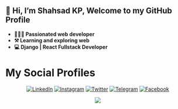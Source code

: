 ## 👋 Hi, I’m Shahsad KP, Welcome to my GitHub Profile
- **🧑🏻‍💻 Passionated web developer**
- **⚒️ Learning and exploring web**
- **💻 Django | React Fullstack Developer**

# My Social Profiles
<p align="center">
<a href="https://www.linkedin.com/in/shahsad-kp/" target="_blank"><img alt="LinkedIn" src="https://img.shields.io/badge/-shahsadkp-blue?style=for-the-badge&logo=Linkedin&logoColor=white"/></a>
<a href="https://www.instagram.com/shahsad.dev" target="_blank"><img alt="Instagram" src="https://img.shields.io/badge/shahsad.dev-%23E4405F.svg?&style=for-the-badge&logo=Instagram&logoColor=white"/></a>
<a href="https://twitter.com/shahsad_dev" target="_blank"><img alt="Twitter" src="https://img.shields.io/badge/shahsadklr-%231DA1F2.svg?&style=for-the-badge&logo=Twitter&logoColor=white"/></a>
<a href="https://t.me/shahsad_kp" target="_blank"><img alt="Telegram" src="https://img.shields.io/badge/shahsad.klr-2CA5E0?style=for-the-badge&logo=telegram&logoColor=white"/></a>
<a href="https://www.facebook.com/shahsad.dev" target="_blank"><img alt="Facebook" src="https://img.shields.io/badge/shahsad.klr-%231877F2.svg?&style=for-the-badge&logo=Facebook&logoColor=white"/></a>
</p>

<p align="center">
<img src="https://github-readme-stats.vercel.app/api?username=shahsad-kp&theme=highcontrast" align="center">
</p>
